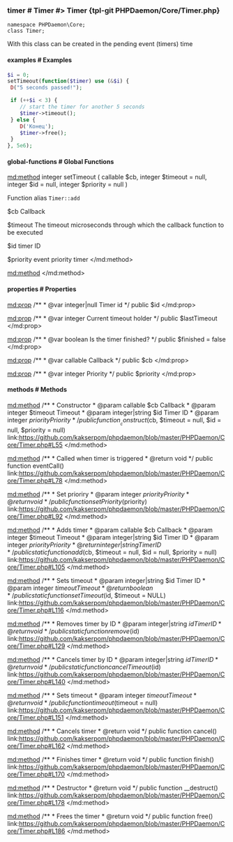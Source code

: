 ### timer # Timer #> Timer {tpl-git PHPDaemon/Core/Timer.php}

```php:p
namespace PHPDaemon\Core;
class Timer;
```

With this class can be created in the pending event (timers) time

#### examples # Examples

```php
$i = 0;
setTimeout(function($timer) use (&$i) {
 D("5 seconds passed!");

 if (++$i < 3) {
    // start the timer for another 5 seconds
    $timer->timeout();
 } else {
    D('Конец');
    $timer->free();
 }
}, 5e6);
```

#### global-functions # Global Functions

<md:method>
integer setTimeout ( callable $cb, integer $timeout = null, integer $id = null, integer $priority = null )

Function alias `Timer::add`

$cb 
Callback

$timeout
The timeout microseconds through which the callback function to be executed

$id
timer ID

$priority
event priority timer
</md:method>

<md:method>
</md:method>

<!-- include-namespace path="\PHPDaemon\Core\Timer" level="" access="" -->
#### properties # Properties

<md:prop>
/**
	 * @var integer|null Timer id
	 */
public $id
</md:prop>

<md:prop>
/**
	 * @var integer Current timeout holder
	 */
public $lastTimeout
</md:prop>

<md:prop>
/**
	 * @var boolean Is the timer finished?
	 */
public $finished = false
</md:prop>

<md:prop>
/**
	 * @var callable Callback
	 */
public $cb
</md:prop>

<md:prop>
/**
	 * @var integer Priority
	 */
public $priority
</md:prop>

<div class="clearboth"></div>

#### methods # Methods

<md:method>
/**
	 * Constructor
	 * @param  callable       $cb       Callback
	 * @param  integer        $timeout  Timeout
	 * @param  integer|string $id       Timer ID
	 * @param  integer        $priority Priority
	 */
public function __construct($cb, $timeout = null, $id = null, $priority = null)
link:https://github.com/kakserpom/phpdaemon/blob/master/PHPDaemon/Core/Timer.php#L55
</md:method>

<md:method>
/**
	 * Called when timer is triggered
	 * @return void
	 */
public function eventCall()
link:https://github.com/kakserpom/phpdaemon/blob/master/PHPDaemon/Core/Timer.php#L78
</md:method>

<md:method>
/**
	 * Set prioriry
	 * @param  integer $priority Priority
	 * @return void
	 */
public function setPriority($priority)
link:https://github.com/kakserpom/phpdaemon/blob/master/PHPDaemon/Core/Timer.php#L92
</md:method>

<md:method>
/**
	 * Adds timer
	 * @param  callable       $cb       Callback
	 * @param  integer        $timeout  Timeout
	 * @param  integer|string $id       Timer ID
	 * @param  integer        $priority Priority
	 * @return integer|string           Timer ID
	 */
public static function add($cb, $timeout = null, $id = null, $priority = null)
link:https://github.com/kakserpom/phpdaemon/blob/master/PHPDaemon/Core/Timer.php#L105
</md:method>

<md:method>
/**
	 * Sets timeout
	 * @param  integer|string $id       Timer ID
	 * @param  integer        $timeout  Timeout
	 * @return boolean
	 */
public static function setTimeout($id, $timeout = NULL)
link:https://github.com/kakserpom/phpdaemon/blob/master/PHPDaemon/Core/Timer.php#L116
</md:method>

<md:method>
/**
	 * Removes timer by ID
	 * @param  integer|string $id Timer ID
	 * @return void
	 */
public static function remove($id)
link:https://github.com/kakserpom/phpdaemon/blob/master/PHPDaemon/Core/Timer.php#L129
</md:method>

<md:method>
/**
	 * Cancels timer by ID
	 * @param  integer|string $id Timer ID
	 * @return void
	 */
public static function cancelTimeout($id)
link:https://github.com/kakserpom/phpdaemon/blob/master/PHPDaemon/Core/Timer.php#L140
</md:method>

<md:method>
/**
	 * Sets timeout
	 * @param  integer $timeout Timeout
	 * @return void
	 */
public function timeout($timeout = null)
link:https://github.com/kakserpom/phpdaemon/blob/master/PHPDaemon/Core/Timer.php#L151
</md:method>

<md:method>
/**
	 * Cancels timer
	 * @return void
	 */
public function cancel()
link:https://github.com/kakserpom/phpdaemon/blob/master/PHPDaemon/Core/Timer.php#L162
</md:method>

<md:method>
/**
	 * Finishes timer
	 * @return void
	 */
public function finish()
link:https://github.com/kakserpom/phpdaemon/blob/master/PHPDaemon/Core/Timer.php#L170
</md:method>

<md:method>
/**
	 * Destructor
	 * @return void
	 */
public function __destruct()
link:https://github.com/kakserpom/phpdaemon/blob/master/PHPDaemon/Core/Timer.php#L178
</md:method>

<md:method>
/**
	 * Frees the timer
	 * @return void
	 */
public function free()
link:https://github.com/kakserpom/phpdaemon/blob/master/PHPDaemon/Core/Timer.php#L186
</md:method>

<div class="clearboth"></div>


<!--/ include-namespace -->
